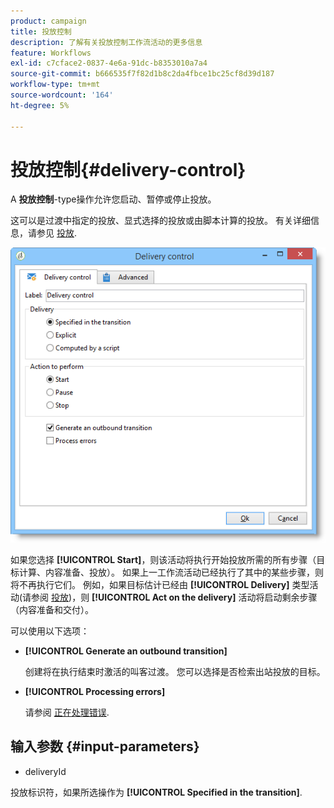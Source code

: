 ```yaml
---
product: campaign
title: 投放控制
description: 了解有关投放控制工作流活动的更多信息
feature: Workflows
exl-id: c7cface2-0837-4e6a-91dc-b8353010a7a4
source-git-commit: b666535f7f82d1b8c2da4fbce1bc25cf8d39d187
workflow-type: tm+mt
source-wordcount: '164'
ht-degree: 5%

---
```


# 投放控制{#delivery-control}



A **投放控制**-type操作允许您启动、暂停或停止投放。

这可以是过渡中指定的投放、显式选择的投放或由脚本计算的投放。 有关详细信息，请参见 [投放](delivery.md).

![](assets/edit_diffusion_act.png)

如果您选择 **[!UICONTROL Start]**，则该活动将执行开始投放所需的所有步骤（目标计算、内容准备、投放）。 如果上一工作流活动已经执行了其中的某些步骤，则将不再执行它们。 例如，如果目标估计已经由 **[!UICONTROL Delivery]** 类型活动(请参阅 [投放](delivery.md))，则 **[!UICONTROL Act on the delivery]** 活动将启动剩余步骤（内容准备和交付）。

可以使用以下选项：

* **[!UICONTROL Generate an outbound transition]**

  创建将在执行结束时激活的叫客过渡。 您可以选择是否检索出站投放的目标。

* **[!UICONTROL Processing errors]**

  请参阅 [正在处理错误](monitoring-workflow-execution.md#processing-errors).

## 输入参数 {#input-parameters}

* deliveryId

投放标识符，如果所选操作为 **[!UICONTROL Specified in the transition]**.
